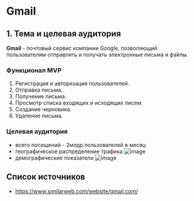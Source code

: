 # Gmail


## 1. Тема и целевая аудитория

**Gmail** - почтовый сервис компании Google, позволяющий пользователям отправлять и получать электронные письма и файлы.

### Функционал MVP

1. Регистрация и авторизация пользователей.
2. Отправка письма.
3. Получение письма.
4. Просмотр списка входящих и исходящих писем.
5. Создание черновика.
6. Удаление письма.

### Целевая аудитория

- всего посещений - 2млдр пользователей в месяц
- географическое распределение трафика
  ![image](https://github.com/user-attachments/assets/fc5c4921-6319-437d-8407-6b36a29a4724)
- демографические показатели
  ![image](https://github.com/user-attachments/assets/80d510d1-2564-4b13-99f6-24b766b8d1bf)

## Список источников

- https://www.similarweb.com/website/gmail.com/
